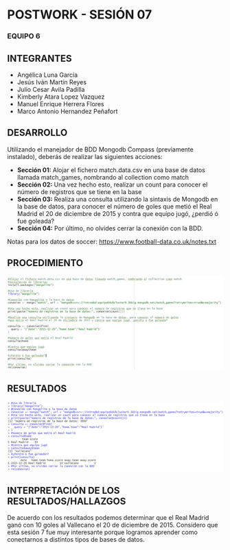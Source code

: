 #     POSTWORK - SESIÓN 07
### EQUIPO 6

## INTEGRANTES
- Angélica Luna García
- Jesús Iván Martín Reyes
- Julio Cesar Avila Padilla
- Kimberly Atara Lopez Vazquez
- Manuel Enrique Herrera Flores
- Marco Antonio Hernandez Peñafort


## DESARROLLO
Utilizando el manejador de BDD Mongodb Compass (previamente instalado), deberás de realizar las siguientes acciones:

- **Sección 01:** Alojar el fichero match.data.csv en una base de datos llamada match_games, nombrando al collection como match
- **Sección 02:** Una vez hecho esto, realizar un count para conocer el número de registros que se tiene en la base
- **Sección 03:** Realiza una consulta utilizando la sintaxis de Mongodb en la base de datos, para conocer el número de goles que metió el Real Madrid el 20 de diciembre de 2015 y contra que equipo jugó, ¿perdió ó fue goleada?
- **Sección 04:** Por último, no olvides cerrar la conexión con la BDD.

Notas para los datos de soccer: https://www.football-data.co.uk/notes.txt


## PROCEDIMIENTO
![](1.jpg)

## RESULTADOS
![](2.jpg)

## INTERPRETACIÓN DE LOS RESULTADOS/HALLAZGOS
De acuerdo con los resultados podemos determinar que el Real Madrid ganó con 10 goles al Vallecano el 20 de diciembre de 2015. Considero que esta sesión 7 fue muy interesante porque logramos aprender como conectarnos a distintos tipos de bases de datos. 

